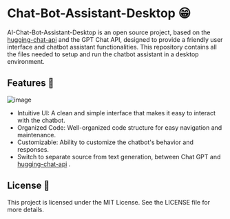 # Chat-Bot-Assistant-Desktop 😁
AI-Chat-Bot-Assistant-Desktop is an open source project, based on the [hugging-chat-api](https://github.com/Soulter/hugging-chat-api ) and the GPT Chat API, designed to provide a friendly user interface and chatbot assistant functionalities. This repository contains all the files needed to setup and run the chatbot assistant in a desktop environment.

## Features 📝
![image](https://github.com/AndreaKinder/AI-Chat-Bot-Assistant-Desktop/assets/144063021/bd8ffa8b-acc2-419e-93cd-56546dfb8b02)
- Intuitive UI: A clean and simple interface that makes it easy to interact with the chatbot.
- Organized Code: Well-organized code structure for easy navigation and maintenance.
- Customizable: Ability to customize the chatbot's behavior and responses.
- Switch to separate source from text generation, between Chat GPT and [hugging-chat-api](https://github.com/Soulter/hugging-chat-api ) .

## License 📝
This project is licensed under the MIT License. See the LICENSE file for more details.
